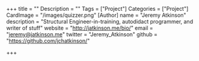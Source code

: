 +++
title = ""
Description = ""
Tags = ["Project"]
Categories = ["Project"]
CardImage = "/images/quizzer.png"
[Author]
    name = "Jeremy Atkinson"
    description = "Structural Engineer-in-training, autodidact programmer, and writer of stuff"
    website = "http://jatkinson.me/bio/"
    email = "jeremy@jatkinson.me"
    twitter = "Jeremy_Atkinson"
    github = "https://github.com/jchatkinson/"

+++